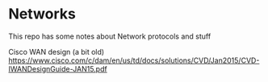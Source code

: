 # Networks

This repo has some notes about Network protocols and stuff

Cisco WAN design (a bit old)
https://www.cisco.com/c/dam/en/us/td/docs/solutions/CVD/Jan2015/CVD-IWANDesignGuide-JAN15.pdf